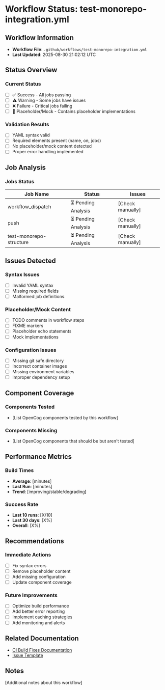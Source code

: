 # Workflow Status: test-monorepo-integration.yml

## Workflow Information
- **Workflow File**: `.github/workflows/test-monorepo-integration.yml`
- **Last Updated**: 2025-08-30 21:02:12 UTC

## Status Overview

### Current Status
- [ ] ✅ Success - All jobs passing
- [ ] ⚠️  Warning - Some jobs have issues
- [ ] ❌ Failure - Critical jobs failing
- [ ] 🚨 Placeholder/Mock - Contains placeholder implementations

### Validation Results
- [ ] YAML syntax valid
- [ ] Required elements present (name, on, jobs)
- [ ] No placeholder/mock content detected
- [ ] Proper error handling implemented

## Job Analysis

### Jobs Status
| Job Name | Status | Issues |
|----------|---------|---------|
| workflow_dispatch | ⏳ Pending Analysis | [Check manually] |
| push | ⏳ Pending Analysis | [Check manually] |
| test-monorepo-structure | ⏳ Pending Analysis | [Check manually] |

## Issues Detected

### Syntax Issues
- [ ] Invalid YAML syntax
- [ ] Missing required fields
- [ ] Malformed job definitions

### Placeholder/Mock Content
- [ ] TODO comments in workflow steps
- [ ] FIXME markers
- [ ] Placeholder echo statements
- [ ] Mock implementations

### Configuration Issues
- [ ] Missing git safe.directory
- [ ] Incorrect container images
- [ ] Missing environment variables
- [ ] Improper dependency setup

## Component Coverage

### Components Tested
- [List OpenCog components tested by this workflow]

### Components Missing
- [List OpenCog components that should be but aren't tested]

## Performance Metrics

### Build Times
- **Average**: [minutes]
- **Last Run**: [minutes]
- **Trend**: [improving/stable/degrading]

### Success Rate
- **Last 10 runs**: [X/10]
- **Last 30 days**: [X%]
- **Overall**: [X%]

## Recommendations

### Immediate Actions
- [ ] Fix syntax errors
- [ ] Remove placeholder content
- [ ] Add missing configuration
- [ ] Update component coverage

### Future Improvements
- [ ] Optimize build performance
- [ ] Add better error reporting
- [ ] Implement caching strategies
- [ ] Add monitoring and alerts

## Related Documentation
- [CI Build Fixes Documentation](../../CI-BUILD-FIXES.md)
- [Issue Template](../../.github/ISSUE_TEMPLATE/ci-build-failure.md)

## Notes
[Additional notes about this workflow]
